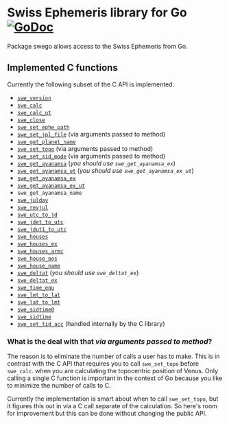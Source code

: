 # Swiss Ephemeris library for Go [![GoDoc](https://godoc.org/github.com/dwlnetnl/swego?status.svg)](https://godoc.org/github.com/dwlnetnl/swego)
Package swego allows access to the Swiss Ephemeris from Go.

## Implemented C functions
Currently the following subset of the C API is implemented:
- [`swe_version`](http://www.astro.com/swisseph/swephprg.htm#_Toc433200807)
- [`swe_calc`](http://www.astro.com/swisseph/swephprg.htm#_Toc433200740)
- [`swe_calc_ut`](http://www.astro.com/swisseph/swephprg.htm#_Toc433200740)
- [`swe_close`](http://www.astro.com/swisseph/swephprg.htm#_Toc433200805)
- [`swe_set_ephe_path`](http://www.astro.com/swisseph/swephprg.htm#_Toc433200804)
- [`swe_set_jpl_file`](http://www.astro.com/swisseph/swephprg.htm#_Toc433200806) (via arguments passed to method)
- [`swe_get_planet_name`](http://www.astro.com/swisseph/swephprg.htm#_Toc433200762)
- [`swe_set_topo`](http://www.astro.com/swisseph/swephprg.htm#_Toc433200753) (via arguments passed to method)
- [`swe_set_sid_mode`](http://www.astro.com/swisseph/swephprg.htm#_Toc433200801) (via arguments passed to method)
- [`swe_get_ayanamsa`](http://www.astro.com/swisseph/swephprg.htm#_Toc433200802) (*you should use `swe_get_ayanamsa_ex`*)
- [`swe_get_ayanamsa_ut`](http://www.astro.com/swisseph/swephprg.htm#_Toc433200802) (*you should use `swe_get_ayanamsa_ex_ut`*)
- [`swe_get_ayanamsa_ex`](http://www.astro.com/swisseph/swephprg.htm#_Toc433200802)
- [`swe_get_ayanamsa_ex_ut`](http://www.astro.com/swisseph/swephprg.htm#_Toc433200802)
- `swe_get_ayanamsa_name`
- [`swe_julday`](http://www.astro.com/swisseph/swephprg.htm#_Toc433200790)
- [`swe_revjul`](http://www.astro.com/swisseph/swephprg.htm#_Toc433200790)
- [`swe_utc_to_jd`](http://www.astro.com/swisseph/swephprg.htm#_Toc433200791)
- [`swe_jdet_to_utc`](http://www.astro.com/swisseph/swephprg.htm#_Toc433200791)
- [`swe_jdut1_to_utc`](http://www.astro.com/swisseph/swephprg.htm#_Toc433200791)
- [`swe_houses`](http://www.astro.com/swisseph/swephprg.htm#_Toc433200809)
- [`swe_houses_ex`](http://www.astro.com/swisseph/swephprg.htm#_Toc433200811)
- [`swe_houses_armc`](http://www.astro.com/swisseph/swephprg.htm#_Toc433200810)
- [`swe_house_pos`](http://www.astro.com/swisseph/swephprg.htm#_Toc433200814)
- [`swe_house_name`](http://www.astro.com/swisseph/swephprg.htm#_Toc433200812)
- [`swe_deltat`](http://www.astro.com/swisseph/swephprg.htm#_Toc433200796) (*you should use `swe_deltat_ex`*)
- [`swe_deltat_ex`](http://www.astro.com/swisseph/swephprg.htm#_Toc433200795)
- [`swe_time_equ`](http://www.astro.com/swisseph/swephprg.htm#_Toc433200793)
- [`swe_lmt_to_lat`](http://www.astro.com/swisseph/swephprg.htm#_Toc433200793)
- [`swe_lat_to_lmt`](http://www.astro.com/swisseph/swephprg.htm#_Toc433200793)
- [`swe_sidtime0`](http://www.astro.com/swisseph/swephprg.htm#_Toc433200816)
- [`swe_sidtime`](http://www.astro.com/swisseph/swephprg.htm#_Toc433200816)
- [`swe_set_tid_acc`](http://www.astro.com/swisseph/swephprg.htm#_Toc433200797) (handled internally by the C library)

### What is the deal with that _via arguments passed to method_?
The reason is to eliminate the number of calls a user has to make. This is in contrast with the C API that requires you to call `swe_set_topo` before `swe_calc`. when you are calculating the topocentric position of Venus. Only calling a single C function is important in the context of Go because you like to minimize the number of calls to C.

Currently the implementation is smart about when to call `swe_set_topo`, but it figures this out in via a C call separate of the calculation. So here's room for improvement but this can be done without changing the public API.
